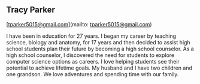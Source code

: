 ## Tracy Parker

[tparker5015@gmail.com](mailto: tparker5015@gmail.com)

I have been in education for 27 years. I began my career by teaching science, biology and anatomy, for 17 years and then decided to assist high school students plan their future by becoming a high school counselor.  As a high school counselor, I discovered the need for students to explore computer science options as careers.  I love helping students see their potential to achieve lifetime goals.
My husband and I have two children and one grandson. We love adventures and spending time with our family. 